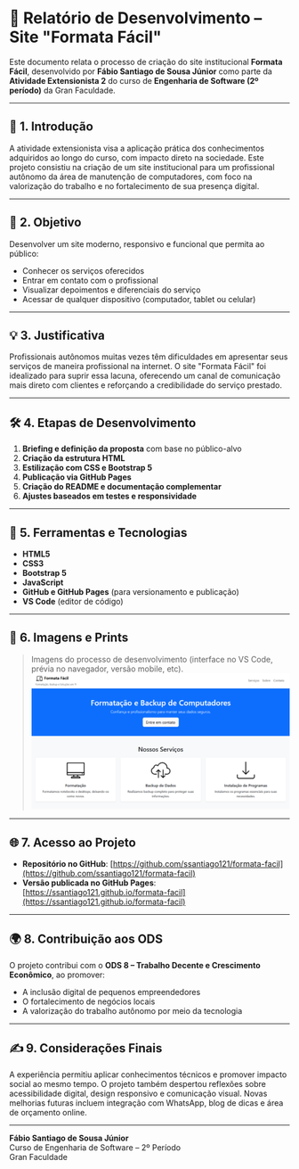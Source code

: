# 📘 Relatório de Desenvolvimento – Site "Formata Fácil"

Este documento relata o processo de criação do site institucional **Formata Fácil**, desenvolvido por **Fábio Santiago de Sousa Júnior** como parte da **Atividade Extensionista 2** do curso de **Engenharia de Software (2º período)** da Gran Faculdade.

---

## 🧭 1. Introdução

A atividade extensionista visa a aplicação prática dos conhecimentos adquiridos ao longo do curso, com impacto direto na sociedade. Este projeto consistiu na criação de um site institucional para um profissional autônomo da área de manutenção de computadores, com foco na valorização do trabalho e no fortalecimento de sua presença digital.

---

## 🎯 2. Objetivo

Desenvolver um site moderno, responsivo e funcional que permita ao público:

- Conhecer os serviços oferecidos
- Entrar em contato com o profissional
- Visualizar depoimentos e diferenciais do serviço
- Acessar de qualquer dispositivo (computador, tablet ou celular)

---

## 💡 3. Justificativa

Profissionais autônomos muitas vezes têm dificuldades em apresentar seus serviços de maneira profissional na internet. O site "Formata Fácil" foi idealizado para suprir essa lacuna, oferecendo um canal de comunicação mais direto com clientes e reforçando a credibilidade do serviço prestado.

---

## 🛠️ 4. Etapas de Desenvolvimento

1. **Briefing e definição da proposta** com base no público-alvo
2. **Criação da estrutura HTML**
3. **Estilização com CSS e Bootstrap 5**
5. **Publicação via GitHub Pages**
6. **Criação do README e documentação complementar**
7. **Ajustes baseados em testes e responsividade**

---

## 🧰 5. Ferramentas e Tecnologias

- **HTML5**
- **CSS3**
- **Bootstrap 5**
- **JavaScript**
- **GitHub e GitHub Pages** (para versionamento e publicação)
- **VS Code** (editor de código)

---

## 📸 6. Imagens e Prints

> Imagens do processo de desenvolvimento (interface no VS Code, prévia no navegador, versão mobile, etc).
> ![Tela inicial do site](img/preview.png)

---

## 🌐 7. Acesso ao Projeto

- **Repositório no GitHub**: [https://github.com/ssantiago121/formata-facil](https://github.com/ssantiago121/formata-facil)
- **Versão publicada no GitHub Pages**: [https://ssantiago121.github.io/formata-facil](https://ssantiago121.github.io/formata-facil)

---

## 🌍 8. Contribuição aos ODS

O projeto contribui com o **ODS 8 – Trabalho Decente e Crescimento Econômico**, ao promover:

- A inclusão digital de pequenos empreendedores
- O fortalecimento de negócios locais
- A valorização do trabalho autônomo por meio da tecnologia

---

## ✍️ 9. Considerações Finais

A experiência permitiu aplicar conhecimentos técnicos e promover impacto social ao mesmo tempo. O projeto também despertou reflexões sobre acessibilidade digital, design responsivo e comunicação visual. Novas melhorias futuras incluem integração com WhatsApp, blog de dicas e área de orçamento online.

---

**Fábio Santiago de Sousa Júnior**  
Curso de Engenharia de Software – 2º Período  
Gran Faculdade  
